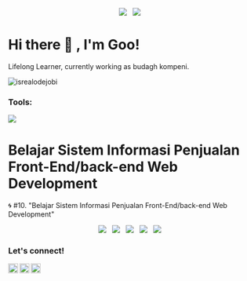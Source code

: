 <p align='center'>
<!--   <a href="https://php.org/en/">
    <img src="https://img.shields.io/badge/Google%20Analytics-E37400?style=for-the-badge&logo=google%20analytics&logoColor=white"/></a>&nbsp;&nbsp;
<a href="https://php.org/en/">
    <img src="https://img.shields.io/badge/hotjar-FD3A5C?style=for-the-badge&logo=hotjar&logoColor=white"/></a>&nbsp;&nbsp;
<a href="https://php.org/en/">
    <img src="https://img.shields.io/badge/Kibana-005571?style=for-the-badge&logo=Kibana&logoColor=white"/></a>&nbsp;&nbsp;
<a href="https://php.org/en/">
    <img src="https://img.shields.io/badge/Matomo-3152A0?style=for-the-badge&logo=Matomo&logoColor=white"/></a>&nbsp;&nbsp; -->
<a href="https://python.org/en/">
    <img src="https://img.shields.io/badge/Python-3776AB?style=for-the-badge&logo=python&logoColor=white"/></a>&nbsp;&nbsp;
<a href="https://www.tableau.com/">
    <img src="https://img.shields.io/badge/Tableau-E97627?style=for-the-badge&logo=Tableau&logoColor=white"/></a>&nbsp;&nbsp;
</p>

# <summary><strong>Hi there :wave: , I'm Goo!</strong></summary>
Lifelong Learner, currently working as budagh kompeni.
<p align="left"> <img src="https://komarev.com/ghpvc/?username=goonesmile&label=Profile%20views&color=0e75b6&style=flat" alt="isrealodejobi" />
</p>

### <summary><strong>Tools:</strong></summary>
<p>
    <img src="https://img.shields.io/badge/Text%20Editor-Visual%20Studio%20Code-blue?&logo=visual%20studio%20code&logoColor=blue" />
</p>

# Belajar Sistem Informasi Penjualan Front-End/back-end Web Development
🌀 #10. "Belajar Sistem Informasi Penjualan Front-End/back-end Web Development"

<p align='center'>
  <a href="https://php.org/en/">
    <img src="https://img.shields.io/badge/php-43853D?style=for-the-badge&logo=php&logoColor=white"/></a>&nbsp;&nbsp;
<a href="https://getbootstrap.com/">
    <img src="https://img.shields.io/badge/Bootstrap-563D7C?style=for-the-badge&logo=bootstrap&logoColor=white"/></a>&nbsp;&nbsp;
<a href="https://www.javascript.com/">
    <img src="https://img.shields.io/badge/JavaScript-F7DF1E?style=for-the-badge&logo=javascript&logoColor=black"/></a>&nbsp;&nbsp;
<a href="https://www.css.com/">
    <img src="https://img.shields.io/badge/CSS-239120?&style=for-the-badge&logo=css3&logoColor=white"/></a>&nbsp;&nbsp;
<a href="https://www.mysql.com/">
    <img src="https://img.shields.io/badge/MySQL-005C84?style=for-the-badge&logo=mysql&logoColor=white"/></a>&nbsp;&nbsp;
</p>
 
### <summary><strong>Let's connect!</strong></summary>
<a href="https://twitter.com/febrianto969">
  <img align="left" alt="Goo's Twitter" width="20px" src="https://simpleicons.now.sh/twitter/495f7e" />
</a>
<a href="https://www.instagram.com/febrianto078.id/">
  <img align="left" alt="Goo's Instagram" width="20px" src="https://simpleicons.now.sh/instagram/495f7e" />
</a>
<a href="https://www.linkedin.com/febrianto078-id/">
  <img align="left" alt="Goo's Blog" width="20px" src="https://simpleicons.now.sh/linkedin/495f7e" />
</a>
